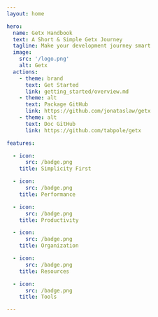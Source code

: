 ```yaml
---
layout: home

hero:
  name: Getx Handbook
  text: A Short & Simple Getx Journey
  tagline: Make your development journey smart
  image:
    src: '/logo.png'
    alt: Getx
  actions:
    - theme: brand
      text: Get Started
      link: getting_started/overview.md
    - theme: alt
      text: Package GitHub
      link: https://github.com/jonataslaw/getx
    - theme: alt
      text: Doc GitHub
      link: https://github.com/tabpole/getx

features:

  - icon: 
      src: /badge.png
    title: Simplicity First

  - icon:
      src: /badge.png
    title: Performance

  - icon: 
      src: /badge.png
    title: Productivity

  - icon: 
      src: /badge.png
    title: Organization

  - icon:
      src: /badge.png
    title: Resources

  - icon: 
      src: /badge.png
    title: Tools

---
```

